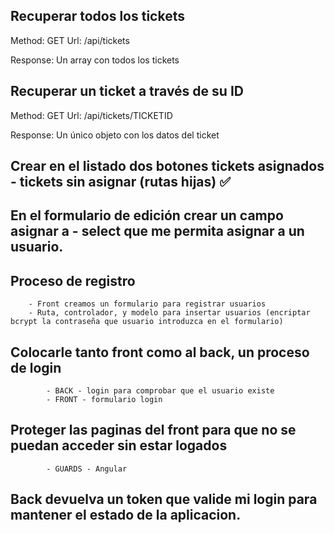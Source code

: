 ## Recuperar todos los tickets

Method: GET
Url: /api/tickets

Response: Un array con todos los tickets

## Recuperar un ticket a través de su ID

Method: GET
Url: /api/tickets/TICKETID

Response: Un único objeto con los datos del ticket


## Crear en el listado dos botones tickets asignados - tickets sin asignar (rutas hijas)  ✅
## En el formulario de edición crear un campo asignar a - select que me permita asignar a un usuario.
## Proceso de registro
        - Front creamos un formulario para registrar usuarios
        - Ruta, controlador, y modelo para insertar usuarios (encriptar bcrypt la contraseña que usuario introduzca en el formulario)
## Colocarle tanto front como al back, un proceso de login
            - BACK - login para comprobar que el usuario existe
            - FRONT - formulario login 
## Proteger las paginas del front para que no se puedan acceder sin estar logados
            - GUARDS - Angular
## Back devuelva un token que valide mi login para mantener el estado de la aplicacion.